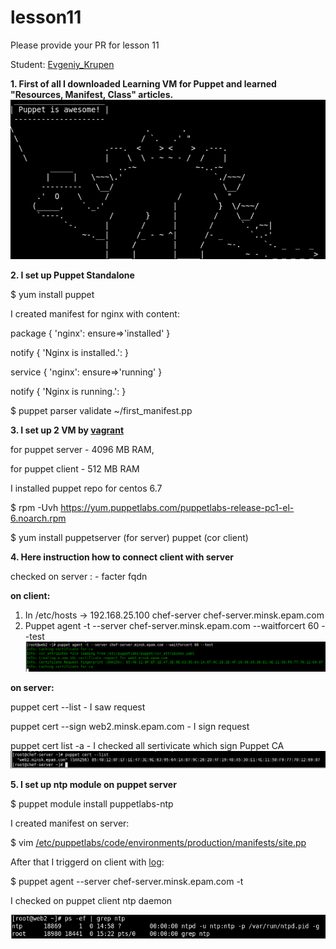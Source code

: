 # lesson11

Please provide your PR for lesson 11

Student: [Evgeniy_Krupen](https://upsa.epam.com/workload/employeeView.do?employeeId=4060741400038655484#emplTab=general)

**1. First of all I downloaded Learning VM for Puppet and learned "Resources, Manifest, Class" articles.**
![](https://github.com/evgeniy-krupen/lesson11/blob/master/source/puppet_awesoe.png)

**2. I set up Puppet Standalone**

$ yum install puppet

I created manifest for nginx with content:

package { 'nginx':
        ensure=>'installed'
}

notify { 'Nginx is installed.':
}

service { 'nginx':
        ensure=>'running'
}

notify { 'Nginx is running.':
}

$ puppet parser validate ~/first_manifest.pp

**3. I set up 2 VM by [vagrant](https://github.com/evgeniy-krupen/lesson11/blob/master/Vagrantfile)**

for puppet server - 4096 MB RAM,

for puppet client - 512 MB RAM

I installed puppet repo for centos 6.7

$ rpm -Uvh https://yum.puppetlabs.com/puppetlabs-release-pc1-el-6.noarch.rpm

$ yum install puppetserver (for server) puppet (cor client)

**4. Here instruction how to connect client with server**

checked on server : - facter fqdn

**on client:**


1. In /etc/hosts -> 192.168.25.100 chef-server chef-server.minsk.epam.com
2. Puppet agent -t --server chef-server.minsk.epam.com --waitforcert 60 --test
![](https://github.com/evgeniy-krupen/lesson11/blob/master/source/p1.png)

**on server:**

puppet cert --list - I saw request

puppet cert --sign web2.minsk.epam.com - I sign request

puppet cert list -a  - I checked all sertivicate which sign Puppet CA
![](https://github.com/evgeniy-krupen/lesson11/blob/master/source/p2.png)

**5. I set up ntp module on puppet server**

$ puppet module install puppetlabs-ntp

I created manifest on server:

$ vim [/etc/puppetlabs/code/environments/production/manifests/site.pp](https://github.com/evgeniy-krupen/lesson11/blob/master/site.pp)


After that I triggerd on client with [log](https://github.com/evgeniy-krupen/lesson11/blob/master/task11.log):

$ puppet agent --server chef-server.minsk.epam.com -t

I checked on puppet client ntp daemon

![](https://github.com/evgeniy-krupen/lesson11/blob/master/source/p3.png)





